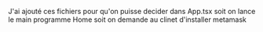 J'ai ajouté ces fichiers pour qu'on puisse decider dans App.tsx soit on lance le main programme Home soit on demande au clinet d'installer metamask